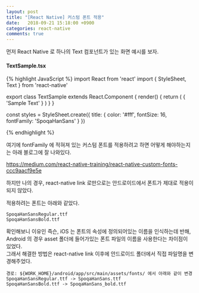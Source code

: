 ```yaml
---
layout: post
title: "[React Native] 커스텀 폰트 적용" 
date:   2018-09-21 15:18:00 +0900
categories: react-native
comments: true
---
```


먼저 React Native 로 하나의 Text 컴포넌트가 있는 화면 예시를 보자.

#### TextSample.tsx 
{% highlight JavaScript %}
import React from 'react'
import { StyleSheet, Text } from 'react-native'

export class TextSample extends React.Component {
    render() {
        return (
            <Text style={styles.title}>{ 'Sample Text' }</Text>
        )
    }
}

const styles = StyleSheet.create({
    title: {
        color: '#fff',
        fontSize: 16,
        fontFamily: 'SpoqaHanSans'
    }
})

{% endhighlight %}

여기에 fontFamily 에 적혀져 있는 커스텀 폰트를 적용하려고 하면 어떻게 해야하는지는 아래 블로그에 잘 나와있다.

https://medium.com/react-native-training/react-native-custom-fonts-ccc9aacf9e5e


하지만 나의 경우, react-native link 로만으로는 안드로이드에서 폰트가 제대로 적용이 되지 않았다.

적용하려는 폰트는 아래와 같았다.

```
SpoqaHanSansRegular.ttf
SpoqaHanSansBold.ttf
```

확인해보니 이유인 즉슨, iOS 는 폰트의 속성에 정의되어있는 이름을 인식하는데 반해, Android 의 경우 asset 폴더에 들어가있는 폰트 파일의 이름을 사용한다는 차이점이 있었다.<br>
그래서 해결한 방법은 react-native link 이후에 안드로이드 폴더에서 직접 파일명을 변경해주었다.

```
경로: ${WORK_HOME}/android/app/src/main/assets/fonts/ 에서 아래와 같이 변경
SpoqaHanSansRegular.ttf -> SpoqaHanSans.ttf
SpoqaHanSansBold.ttf -> SpoqaHanSans_bold.ttf
```
